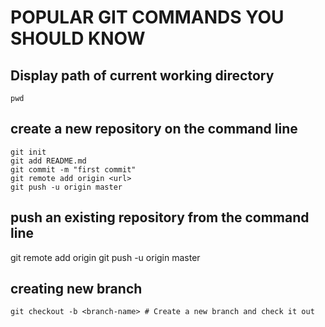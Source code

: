 # POPULAR GIT COMMANDS YOU SHOULD KNOW

## Display path of current working directory

```
pwd 
```
## create a new repository on the command line
```
git init
git add README.md
git commit -m "first commit"
git remote add origin <url>
git push -u origin master
```

## push an existing repository from the command line
git remote add origin <url>
git push -u origin master

## creating new branch
```
git checkout -b <branch-name> # Create a new branch and check it out
``` 